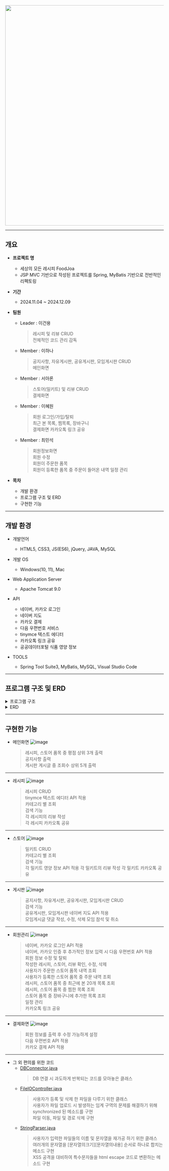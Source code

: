<img src="https://github.com/user-attachments/assets/52261490-9e82-48f3-8da4-a958731f041f" width="700px"/>

***

## 개요

* **프로젝트 명**
  - 세상의 모든 레시피 FoodJoa
  - JSP MVC 기반으로 작성된 프로젝트를 Spring, MyBatis 기반으로 전반적인 리펙토링
    
* **기간**
  - 2024.11.04 ~ 2024.12.09

* **팀원**
  - Leader : 이건용
      > 레시피 및 리뷰 CRUD  
      > 전체적인 코드 관리 감독
  - Member : 이하나
      > 공지사항, 자유게시판, 공유게시판, 모임게시판 CRUD  
      > 메인화면
  - Member : 서아론
      > 스토어(밀키트) 및 리뷰 CRUD  
      > 결제화면
  - Member : 이혜원
      > 회원 로그인/가입/탈퇴  
      > 최근 본 목록, 찜목록, 장바구니  
      > 결제화면
      > 카카오톡 링크 공유
  - Member : 최민석
      > 회원정보화면  
      > 회원 수정  
      > 회원이 주문한 품목  
      > 회원이 등록한 품목 중 주문이 들어온 내역
      > 일정 관리

* **목차**
  - 개발 환경
  - 프로그램 구조 및 ERD
  - 구현한 기능

***

## 개발 환경

* 개발언어
  - HTML5, CSS3, JS(ES6), jQuery, JAVA, MySQL
  
* 개발 OS
  - Windows(10, 11), Mac

* Web Application Server
  - Apache Tomcat 9.0

* API
  - 네이버, 카카오 로그인  
  - 네이버 지도  
  - 카카오 결제  
  - 다음 우편번호 서비스  
  - tinymce 텍스트 에디터
  - 카카오톡 링크 공유
  - 공공데이터포털 식품 영양 정보

* TOOLS
  - Spring Tool Suite3, MyBatis, MySQL, Visual Studio Code

***
 
## 프로그램 구조 및 ERD

<details>
<summary>프로그램 구조</summary>
<div markdown="1" style="padding-left: 15px;">
<img src="https://github.com/user-attachments/assets/2d8980bb-4cc7-4c53-a1e0-5d5f0b18af60" width="800px"/>
</div>
</details>

<details>
<summary>ERD</summary>
<div markdown="1" style="padding-left: 15px;">
<img src="https://github.com/user-attachments/assets/e51575e9-0823-41a2-acb5-e3a0bcadd8c7" width="800px"/>
</div>
</details>

***

## 구현한 기능

* 메인화면
![image](https://github.com/user-attachments/assets/388cca2c-c8e5-4d96-bdb6-e488a029175c)
  > 레시피, 스토어 품목 중 평점 상위 3개 출력  
  > 공지사항 출력  
  > 게시판 게시글 중 조회수 상위 5개 출력

---

* 레시피
![image](https://github.com/user-attachments/assets/22294854-fad1-42cd-bb55-d371f0f2c92b)
  > 레시피 CRUD  
  > tinymce 텍스트 에디터 API 적용  
  > 카테고리 별 조회  
  > 검색 기능  
  > 각 레시피의 리뷰 작성  
  > 각 레시피 카카오톡 공유

---
    
* 스토어
![image](https://github.com/user-attachments/assets/716242a5-d8ea-440d-bc58-42696ecf159b)
  > 밀키트 CRUD  
  > 카테고리 별 조회  
  > 검색 기능  
  > 각 밀키트 영양 정보 API 적용
  > 각 밀키트의 리뷰 작성
  > 각 밀키트 카카오톡 공유

---

* 게시판
![image](https://github.com/user-attachments/assets/98700e8b-c962-4f2e-b0ca-61ccc0a0188a)
  > 공지사항, 자유게시판, 공유게시판, 모임게시판 CRUD  
  > 검색 기능  
  > 공유게시판, 모임게시판 네이버 지도 API 적용  
  > 모임게시글 댓글 작성, 수정, 삭제
  > 모임 참석 및 취소

---

* 회원관리
![image](https://github.com/user-attachments/assets/23ba5f94-33ef-4684-b894-545fbf8231f6)
  > 네이버, 카카오 로그인 API 적용  
  > 네이버, 카카오 인증 후 추가적인 정보 입력 시 다음 우편번호 API 적용  
  > 회원 정보 수정 및 탈퇴  
  > 작성한 레시피, 스토어, 리뷰 확인, 수정, 삭제  
  > 사용자가 주문한 스토어 품목 내역 조회  
  > 사용자가 등록한 스토어 품목 중 주문 내역 조회  
  > 레시피, 스토어 품목 중 최근에 본 20개 목록 조회  
  > 레시피, 스토어 품목 중 찜한 목록 조회  
  > 스토어 품목 중 장바구니에 추가한 목록 조회  
  > 일정 관리  
  > 카카오톡 링크 공유

---

* 결제화면
![image](https://github.com/user-attachments/assets/2502f19c-9795-43d2-8302-506efb86ebfb)
  > 회원 정보를 출력 후 수정 가능하게 설정  
  > 다음 우편번호 API 적용  
  > 카카오 결제 API 적용  
 
---

* 그 외 편의를 위한 코드
  - [DBConnector.java](https://github.com/euneick/FoodJoa/blob/main/src/Common/DBConnector.java)
    > DB 연결 시 과도하게 반복되는 코드를 모아놓은 클래스
  - [FileIOController.java](https://github.com/euneick/FoodJoa/blob/main/src/Common/FileIOController.java)
    > 사용자가 등록 및 삭제 한 파일을 다루기 위한 클래스  
    > 사용자가 파일 업로드 시 발생하는 임계 구역의 문제를 해결하기 위해 synchronized 된 메소드를 구현  
    > 파일 이동, 파일 및 경로 삭제 구현
  - [StringParser.java](https://github.com/euneick/FoodJoa/blob/main/src/Common/StringParser.java)
    > 사용자가 입력한 파일들의 이름 및 문자열을 재가공 하기 위한 클래스  
    > 여러개의 문자열을 [문자열의크기][문자열의내용] 순서로 하나로 합치는 메소드 구현  
    > XSS 공격을 대비하여 특수문자들을 html escape 코드로 변환하는 메소드 구현
